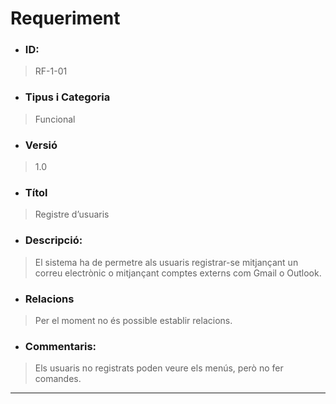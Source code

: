 # **Requeriment**

- ### **ID:**
>   RF-1-01

- ### **Tipus i Categoria**
> Funcional
>
- ### **Versió** 
>    1.0

- ### **Títol**
>    Registre d’usuaris

- ### **Descripció:** 
>    El sistema ha de permetre als usuaris registrar-se mitjançant un correu electrònic o mitjançant comptes externs com Gmail o Outlook.

- ### **Relacions** 
>    Per el moment no és possible establir relacions. 

- ### **Commentaris:** 
>   Els usuaris no registrats poden veure els menús, però no fer comandes.
---
